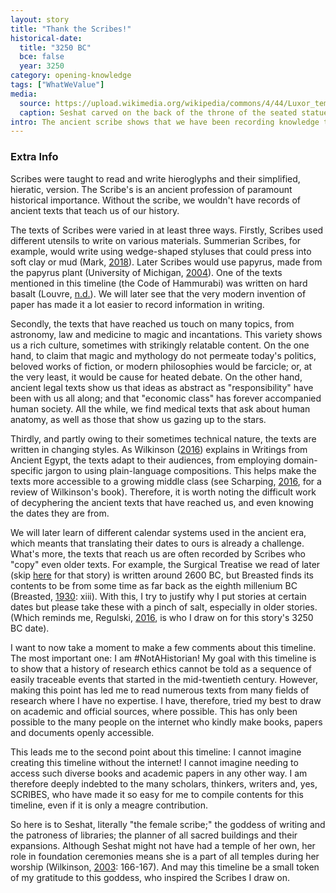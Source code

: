 ```yaml
---
layout: story
title: "Thank the Scribes!"
historical-date:
  title: "3250 BC"
  bce: false
  year: 3250
category: opening-knowledge
tags: ["WhatWeValue"]
media:
  source: https://upload.wikimedia.org/wikipedia/commons/4/44/Luxor_temple_16.jpg
  caption: Seshat carved on the back of the throne of the seated statue of Rameses II in the Amun temple at Luxor. It dates from around 1250 BCE.
intro: The ancient scribe shows that we have been recording knowledge throughout the ages.
---
```


### Extra Info

Scribes were taught to read and write hieroglyphs and their simplified, hieratic, version. The Scribe's is an ancient profession of paramount historical importance. Without the scribe, we wouldn't have records of ancient texts that teach us of our history. 

The texts of Scribes were varied in at least three ways. Firstly, Scribes used different utensils to write on various materials. Summerian Scribes, for example, would write using wedge-shaped styluses that could press into soft clay or mud (Mark, [2018](https://www.worldhistory.org/cuneiform/)). Later Scribes would use papyrus, made from the papyrus plant (University of Michigan, [2004](https://apps.lib.umich.edu/papyrus_making/pm_intro.html)). One of the texts mentioned in this timeline (the Code of Hammurabi) was written on hard basalt (Louvre, [n.d.](https://collections.louvre.fr/en/ark:/53355/cl010174436)). We will later see that the very modern invention of paper has made it a lot easier to record information in writing.

Secondly, the texts that have reached us touch on many topics, from astronomy, law and medicine to magic and incantations. This variety shows us a rich culture, sometimes with strikingly relatable content. On the one hand, to claim that magic and mythology do not permeate today's politics, beloved works of fiction, or modern philosophies would be farcicle; or, at the very least, it would be cause for heated debate. On the other hand, ancient legal texts show us that ideas as abstract as "responsibility" have been with us all along; and that "economic class" has forever accompanied human society. All the while, we find medical texts that ask about human anatomy, as well as those that show us gazing up to the stars.

Thirdly, and partly owing to their sometimes technical nature, the texts are written in changing styles. As Wilkinson ([2016](https://www.penguin.co.uk/books/269/269697/writings-from-ancient-egypt/9780141395951.html)) explains in Writings from Ancient Egypt, the texts adapt to their audiences, from employing domain-specific jargon to using plain-language compositions. This helps make the texts more accessible to a growing middle class (see Scharping, [2016](https://www.discovermagazine.com/planet-earth/new-hieroglyphics-translations-offer-a-glimpse-of-ancient-egyptian-life), for a review of Wilkinson's book). Therefore, it is worth noting the difficult work of decyphering the ancient texts that have reached us, and even knowing the dates they are from.

We will later learn of different calendar systems used in the ancient era, which meants that translating their dates to ours is already a challenge. What's more, the texts that reach us are often recorded by Scribes who "copy" even older texts. For example, the Surgical Treatise we read of later (skip [here](https://www.tiki-toki.com/timeline/entry/1753034/A-History-of-Research-Ethics/#vars!panel=16456093!) for that story) is written around 2600 BC, but Breasted finds its contents to be from some time as far back as the eighth millenium BC (Breasted, [1930](https://oi.uchicago.edu/research/publications/oip/edwin-smith-surgical-papyrus-volume-1-hieroglyphic-transliteration): xiii). With this, I try to justify why I put stories at certain dates but please take these with a pinch of salt, especially in older stories. (Which reminds me, Regulski, [2016](https://doi.org/10.1093/oxfordhb/9780199935413.013.61), is who I draw on for this story's 3250 BC date).

I want to now take a moment to make a few comments about this timeline. The most important one: I am #NotAHistorian! My goal with this timeline is to show that a history of research ethics cannot be told as a sequence of easily traceable events that started in the mid-twentieth century. However, making this point has led me to read numerous texts from many fields of research where I have no expertise. I have, therefore, tried my best to draw on academic and official sources, where possible. This has only been possible to the many people on the internet who kindly make books, papers and documents openly accessible.

This leads me to the second point about this timeline: I cannot imagine creating this timeline without the internet! I cannot imagine needing to access such diverse books and academic papers in any other way. I am therefore deeply indebted to the many scholars, thinkers, writers and, yes, SCRIBES, who have made it so easy for me to compile contents for this timeline, even if it is only a meagre contribution.

So here is to Seshat, literally "the female scribe;" the goddess of writing and the patroness of libraries; the planner of all sacred buildings and their expansions. Although Seshat might not have had a temple of her own, her role in foundation ceremonies means she is a part of all temples during her worship (Wilkinson, [2003](https://thamesandhudson.com/the-complete-gods-and-goddesses-of-ancient-egypt-9780500284247): 166-167). And may this timeline be a small token of my gratitude to this goddess, who inspired the Scribes I draw on.

